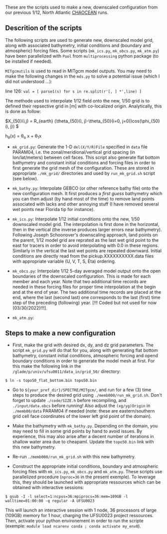 These are the scripts used to make a new, downscaled configuration from 
our previous 1/12, North Atlantic [CHAOCEAN](https://github.com/quentinjamet/chaocean) runs. 

## Descrition of the scripts

The following scripts are used to generate new, downscaled model grid, along with associated bathymetry, initial conditions and (boundary and atmospheric) forcing files. Some scripts (```mk_ics.py```, ```mk_obcs.py```, ```mk_atm.py```) have been parallelized with ```Pool``` from ```multiprocessing``` python package (to be installed if needed). 

```MITgcmutils``` is used to read in MITgcm model outputs. You may need to make the following changes in the ```mds.py``` to solve a potential issue (which I did not understood ...):

line 126: ```val = [ parse1(s) for s in re.split(r'[, ] *',line) ]```

The methode used to interpolate 1/12 field onto the new, 1/50 grid is to defined their repsective grid in [m] with co-localized origin. Analytically, this is done as follow: 

$X_{50}(i,j) = R_{earth} (\theta_{50}(i, j)-\theta_{50}(i=0, j=0))cos(\phi_{50}(i, j)) $

h<sub>&theta;</sub>(x) = &theta;<sub>o</sub> x + &theta;<sub>1</sub>x


- ```mk_grid.py```: Generate the 1-D ```del(X/Y/R)File``` specified in ```data``` file PARAM04, i.e. the zonal/meridional/vertical grid spacing (in lon/lat/meters) between cell faces. This script also generate flat bottom bathymetry and constant initial conditions and forcing files in order to first generate the grid mesh of the configuration. These are stored in appropriate ```./mk_grid/``` directories and used by ```run_mk_grid.sh``` script (see below).

- ```mk_bathy.py```: Interpolate GEBCO (or other reference bathy file) onto the new configuration mesh. It first produces a *first guess* bathymetry which you can then adjust (by hand most of the time) to remove land points associated with lacks and other annoying stuff (I have removed several wet points near Florida tip for instance). 

- ```mk_ics.py```: Interpolate 1/12 initial conditions onto the new, 1/50 downscaled model grid. The interpolation is first done in the horizontal, then in the vertical (the inverse produces larger errors near bathymetry). Following Joseph Schoonover's downscaling approach, land points on the parent, 1/12 model grid are reprated as the last wet grid point to the east for tracers in order to avoid interpolating with 0.0 in these regions. Similarly in the vertical the last wet points are repeated downward. Initial conditions are directly read from the pickup.XXXXXXXXXX.data files with appropriate variable (U, V, T, S, Eta) ordering.

- ```mk_obcs.py```: Interpolate 1/12 5-day averaged model output onto the open boundaries of the downscaled configuration. This is made for each member and each year. Note that two additional time records are needed in these forcing files for proper time interpolation at the begin and at the end of year. The two additional time records are placed at the end, where the last (second last) one corresponds to the last (first) time step of the preceding (following) year. [!!! Coded but not used for now (03/30/2022)!!!].

- ```mk_atm.py```: 



## Steps to make a new configuration

- First, make the grid with desired dx, dy, and dz grid parameters. The script ```mk_grid.py``` will do that for you, along with generating flat bottom bathymetry, constant initial conditions, atmospheric forcing and opend boundary conditions in order to generate the model mesh at first. For this make the following link in the ```/glade/p/univ/ufsu0011/data_in/grid_50/``` directory:

```$ ln -s topo50_flat_bottom.bin topo50.bin```

- Go to ```${your_pref_dir}/SPECTRE/MITgcm/```, and run for a few (3) time steps to produce the desired grid using ```./memb000/run_mk_grid.sh```. Don't forget to update ```./code/SIZE.h``` before recompiling, and ```./input/data.obcs``` before running! Also adjust the ```(xg/yg)Origin``` in ```./memb00/data``` PARAM04 if needed (note: these are eastern/southern grid cell face coordinates of the lower left grid point of the domain).

- Make the bathymetry with ```mk_bathy.py```. Depending on the domain, you may need to fill in some grid points by hand to avoid issues. By experience, this may also arise after a decent number of iterations in shallow water area due to cheapaml. Update the ```topo50.bin``` link with this new bathymetry.

- Re-run ```./memb000/run_mk_grid.sh``` with this new bathymetry.

- Construct the appropriate initial conditions, boundary and atmospheric forcing files with ```mk_ics.py```, ```mk_obcs.py``` and ```mk_atm.py```. These scripts use parallelized procedure (```nproc=36``` in the present exemple). To leverage this, they should be launched with appropriate ressources which can be obtained with interactive sessions:

```$ qsub -I -l select=1:ncpus=36:mpiprocs=36:mem=109GB -l walltime=01:00:00 -q regular -A UFSU0023```

This will launch an interactive session with 1 node, 36 processors of large (109GB) memory for 1 hour, charging the UFSU0023 project ressources. Then, activate your python environement in order to run the scripte (exemple: ```module load ncarenv conda ; conda activate my_env0```).
